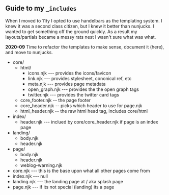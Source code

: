 ## Guide to my `_includes`

When I moved to 11ty I opted to use handelbars as the templating system. I knew it was a second class citizen, but I knew it better than nunjucks. I wanted to get something off the ground quickly. As a result my layouts/partials became a messy rats nest I wasn't sure what was what. 

**2020-09** Time to refactor the templates to make sense, document it (here), and move to nunjucks.

* core/
    * html/
        * icons.njk --- provides the icons/favicon
        * link.njk --- provides stylesheet, cononical ref, etc
        * meta.njk --- provides page metadata
        * open_graph.njk --- provides the the open graph tags
        * twitter.njk --- provides the twitter card tags
    * core_footer.njk -- the page footer
    * core_header.njk -- picks which header to use for page.njk
    * html_header.njk -- the raw html head tag, includes core/html
* index/
    * header.njk --- inclued by core/core_header.njk if page is an index page
* landing/
    * body.njk
    * header.njk
* page/
    * body.njk
    * header.njk
    * weblog-warning.njk
* core.njk --- this is the base upon what all other pages come from
* index.njk --- null
* landing.njk --- the landing page at / aka splash page
* page.njk --- if its not special (landing) its a page
